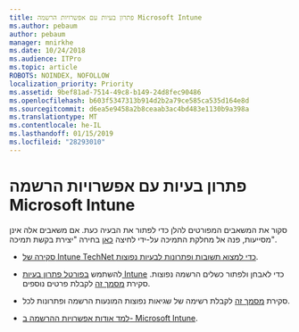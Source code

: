 ```yaml
---
title: פתרון בעיות עם אפשרויות הרשמה Microsoft Intune
ms.author: pebaum
author: pebaum
manager: mnirkhe
ms.date: 10/24/2018
ms.audience: ITPro
ms.topic: article
ROBOTS: NOINDEX, NOFOLLOW
localization_priority: Priority
ms.assetid: 9bef81ad-7514-49c8-b149-24d8fec90486
ms.openlocfilehash: b603f5347313b914d2b2a79ce585ca535d164e8d
ms.sourcegitcommit: d6ea5e9458a2b8ceaab3ac4bd483e1130b9a398a
ms.translationtype: MT
ms.contentlocale: he-IL
ms.lasthandoff: 01/15/2019
ms.locfileid: "28293010"
---
```

# <a name="troubleshoot-issues-with-enrollment-options-microsoft-intune"></a>פתרון בעיות עם אפשרויות הרשמה Microsoft Intune

סקור את המשאבים המפורטים להלן כדי לפתור את הבעיה כעת. אם משאבים אלה אינן מסייעות, פנה אל מחלקת התמיכה על-ידי לחיצה [כאן](https://portal.azure.com/#blade/Microsoft_Intune_DeviceSettings/ExtensionLandingBlade/help) בחירה "יצירת בקשת תמיכה". 
  
- [סקירה של Intune TechNet כדי למצוא תשובות ופתרונות לבעיות נפוצות](https://social.technet.microsoft.com/Forums/en-US/home?category=microsoftintune&amp;filter=alltypes&amp;sort=lastpostdesc).
    
- להשתמש [בפורטל פתרון בעיות Intune](https://devicemanagement.microsoft.com/#blade/Microsoft_Intune_DeviceSettings/TroubleshootBlade) כדי לאבחן ולפתור כשלים הרשמה נפוצות. סקירת [מסמך זה](https://docs.microsoft.com/en-us/intune/help-desk-operators) לקבלת פרטים נוספים. 
    
- סקירת [מסמך זה](https://docs.microsoft.com/en-us/intune-classic/Troubleshoot/troubleshoot-device-enrollment-in-intune) לקבלת רשימה של שגיאות נפוצות המונעות הרשמה ופתרונות לכל. 
    
- [למד אודות אפשרויות ההרשמה ב- Microsoft Intune](https://docs.microsoft.com/en-us/intune/enrollment-options).
    

